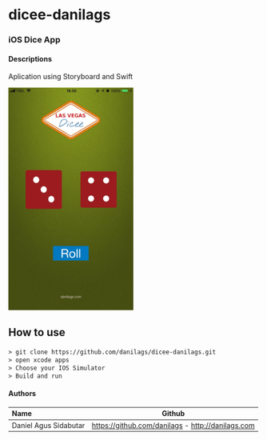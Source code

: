 # dicee-danilags

### iOS Dice App

#### Descriptions

Aplication using Storyboard and Swift 

<img src="dicee-apps-danilags.jpeg" width="250">

## How to use
```
> git clone https://github.com/danilags/dicee-danilags.git
> open xcode apps
> Choose your IOS Simulator
> Build and run 
```





#### Authors
|Name           |Github                          |
|:--------------|:------------------------------:|
|Daniel Agus Sidabutar       | https://github.com/danilags - http://danilags.com |
